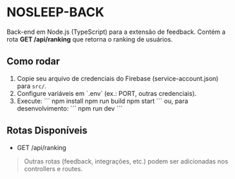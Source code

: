 # NOSLEEP-BACK

Back-end em Node.js (TypeScript) para a extensão de feedback.
Contém a rota **GET /api/ranking** que retorna o ranking de usuários.

## Como rodar

1. Copie seu arquivo de credenciais do Firebase (service-account.json) para `src/`.
2. Configure variáveis em \`.env\` (ex.: PORT, outras credenciais).
3. Execute:
   \`\`\`
   npm install
   npm run build
   npm start
   \`\`\`
   ou, para desenvolvimento:
   \`\`\`
   npm run dev
   \`\`\`

## Rotas Disponíveis

- GET /api/ranking

> Outras rotas (feedback, integrações, etc.) podem ser adicionadas nos controllers e routes.
